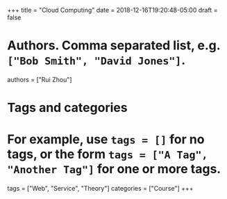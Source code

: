 +++
title = "Cloud Computing"
date = 2018-12-16T19:20:48-05:00
draft = false

# Authors. Comma separated list, e.g. `["Bob Smith", "David Jones"]`.
authors = ["Rui Zhou"]

# Tags and categories
# For example, use `tags = []` for no tags, or the form `tags = ["A Tag", "Another Tag"]` for one or more tags.
tags = ["Web", "Service", "Theory"]
categories = ["Course"]
+++

![]()
